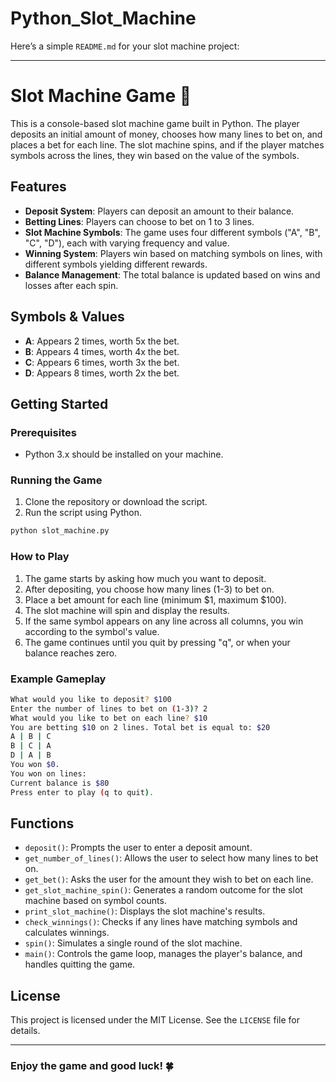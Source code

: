 # Python_Slot_Machine

Here’s a simple `README.md` for your slot machine project:

---

# Slot Machine Game 🎰

This is a console-based slot machine game built in Python. The player deposits an initial amount of money, chooses how many lines to bet on, and places a bet for each line. The slot machine spins, and if the player matches symbols across the lines, they win based on the value of the symbols.

## Features

- **Deposit System**: Players can deposit an amount to their balance.
- **Betting Lines**: Players can choose to bet on 1 to 3 lines.
- **Slot Machine Symbols**: The game uses four different symbols ("A", "B", "C", "D"), each with varying frequency and value.
- **Winning System**: Players win based on matching symbols on lines, with different symbols yielding different rewards.
- **Balance Management**: The total balance is updated based on wins and losses after each spin.

## Symbols & Values

- **A**: Appears 2 times, worth 5x the bet.
- **B**: Appears 4 times, worth 4x the bet.
- **C**: Appears 6 times, worth 3x the bet.
- **D**: Appears 8 times, worth 2x the bet.

## Getting Started

### Prerequisites

- Python 3.x should be installed on your machine.

### Running the Game

1. Clone the repository or download the script.
2. Run the script using Python.

```bash
python slot_machine.py
```

### How to Play

1. The game starts by asking how much you want to deposit.
2. After depositing, you choose how many lines (1-3) to bet on.
3. Place a bet amount for each line (minimum $1, maximum $100).
4. The slot machine will spin and display the results.
5. If the same symbol appears on any line across all columns, you win according to the symbol's value.
6. The game continues until you quit by pressing "q", or when your balance reaches zero.

### Example Gameplay

```bash
What would you like to deposit? $100
Enter the number of lines to bet on (1-3)? 2
What would you like to bet on each line? $10
You are betting $10 on 2 lines. Total bet is equal to: $20
A | B | C
B | C | A
D | A | B
You won $0.
You won on lines:
Current balance is $80
Press enter to play (q to quit).
```

## Functions

- `deposit()`: Prompts the user to enter a deposit amount.
- `get_number_of_lines()`: Allows the user to select how many lines to bet on.
- `get_bet()`: Asks the user for the amount they wish to bet on each line.
- `get_slot_machine_spin()`: Generates a random outcome for the slot machine based on symbol counts.
- `print_slot_machine()`: Displays the slot machine's results.
- `check_winnings()`: Checks if any lines have matching symbols and calculates winnings.
- `spin()`: Simulates a single round of the slot machine.
- `main()`: Controls the game loop, manages the player's balance, and handles quitting the game.

## License

This project is licensed under the MIT License. See the `LICENSE` file for details.

---

### Enjoy the game and good luck! 🍀
